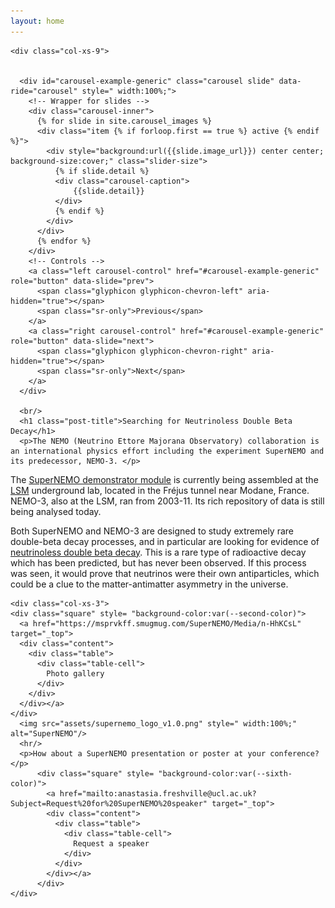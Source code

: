 ```yaml
---
layout: home
---
```



<div class="container-fluid" id="top">
  <div class="row">
    
    <div class="col-xs-9">


      <div id="carousel-example-generic" class="carousel slide" data-ride="carousel" style=" width:100%;">
        <!-- Wrapper for slides -->
        <div class="carousel-inner">
          {% for slide in site.carousel_images %}
          <div class="item {% if forloop.first == true %} active {% endif %}">
            <div style="background:url({{slide.image_url}}) center center; background-size:cover;" class="slider-size">
              {% if slide.detail %}
              <div class="carousel-caption">
                  {{slide.detail}}
              </div>
              {% endif %}
            </div>
          </div>
          {% endfor %}
        </div>
        <!-- Controls -->
        <a class="left carousel-control" href="#carousel-example-generic" role="button" data-slide="prev">
          <span class="glyphicon glyphicon-chevron-left" aria-hidden="true"></span>
          <span class="sr-only">Previous</span>
        </a>
        <a class="right carousel-control" href="#carousel-example-generic" role="button" data-slide="next">
          <span class="glyphicon glyphicon-chevron-right" aria-hidden="true"></span>
          <span class="sr-only">Next</span>
        </a>
      </div>
      
      <br/>
      <h1 class="post-title">Searching for Neutrinoless Double Beta Decay</h1>
      <p>The NEMO (Neutrino Ettore Majorana Observatory) collaboration is an international physics effort including the experiment SuperNEMO and its predecessor, NEMO-3. </p>
<p>The <a href="about.html#detector">SuperNEMO demonstrator module</a> is currently being assembled at the <a href="http://www.lsm.in2p3.fr">LSM</a> underground lab, located in the Fréjus tunnel near Modane, France. NEMO-3, also at the LSM, ran from 2003-11. Its rich repository of data is still being analysed today.</p>

<p> Both SuperNEMO and NEMO-3 are designed to study extremely rare double-beta decay processes, and in particular are looking for evidence of <a href="about.html#thephysics">neutrinoless double beta decay</a>. This is a rare type of radioactive decay which has been predicted, but has never been observed. If this process was seen, it would prove that neutrinos were their own antiparticles, which could be a clue to the matter-antimatter asymmetry in the universe.</p>
    </div>
    
    <div class="col-xs-3">
    <div class="square" style= "background-color:var(--second-color)">
      <a href="https://msprvkff.smugmug.com/SuperNEMO/Media/n-HhKCsL" target="_top">
      <div class="content">
        <div class="table">
          <div class="table-cell">
            Photo gallery
          </div>
        </div>
      </div></a>
    </div>
      <img src="assets/supernemo_logo_v1.0.png" style=" width:100%;" alt="SuperNEMO"/>
      <hr/>
      <p>How about a SuperNEMO presentation or poster at your conference?</p>
          <div class="square" style= "background-color:var(--sixth-color)">
            <a href="mailto:anastasia.freshville@ucl.ac.uk?Subject=Request%20for%20SuperNEMO%20speaker" target="_top">
            <div class="content">
              <div class="table">
                <div class="table-cell">
                  Request a speaker
                </div>
              </div>
            </div></a>
          </div>
    </div>
  </div>
</div>
